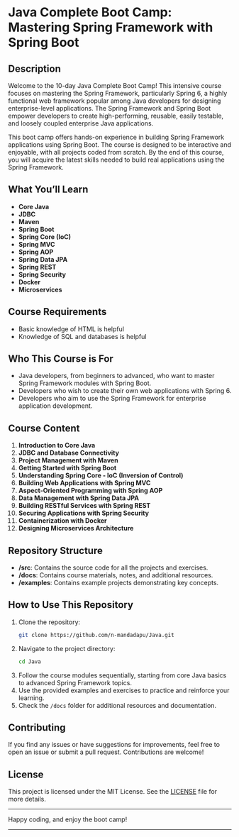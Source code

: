 # Java Complete Boot Camp: Mastering Spring Framework with Spring Boot

## Description

Welcome to the 10-day Java Complete Boot Camp! This intensive course focuses on mastering the Spring Framework, particularly Spring 6, a highly functional web framework popular among Java developers for designing enterprise-level applications. The Spring Framework and Spring Boot empower developers to create high-performing, reusable, easily testable, and loosely coupled enterprise Java applications. 

This boot camp offers hands-on experience in building Spring Framework applications using Spring Boot. The course is designed to be interactive and enjoyable, with all projects coded from scratch. By the end of this course, you will acquire the latest skills needed to build real applications using the Spring Framework.

## What You’ll Learn

- **Core Java**
- **JDBC**
- **Maven**
- **Spring Boot**
- **Spring Core (IoC)**
- **Spring MVC**
- **Spring AOP**
- **Spring Data JPA**
- **Spring REST**
- **Spring Security**
- **Docker**
- **Microservices**

## Course Requirements

- Basic knowledge of HTML is helpful
- Knowledge of SQL and databases is helpful

## Who This Course is For

- Java developers, from beginners to advanced, who want to master Spring Framework modules with Spring Boot.
- Developers who wish to create their own web applications with Spring 6.
- Developers who aim to use the Spring Framework for enterprise application development.

## Course Content

1. **Introduction to Core Java**
2. **JDBC and Database Connectivity**
3. **Project Management with Maven**
4. **Getting Started with Spring Boot**
5. **Understanding Spring Core - IoC (Inversion of Control)**
6. **Building Web Applications with Spring MVC**
7. **Aspect-Oriented Programming with Spring AOP**
8. **Data Management with Spring Data JPA**
9. **Building RESTful Services with Spring REST**
10. **Securing Applications with Spring Security**
11. **Containerization with Docker**
12. **Designing Microservices Architecture**

## Repository Structure

- **/src**: Contains the source code for all the projects and exercises.
- **/docs**: Contains course materials, notes, and additional resources.
- **/examples**: Contains example projects demonstrating key concepts.

## How to Use This Repository

1. Clone the repository:
   ```sh
   git clone https://github.com/n-mandadapu/Java.git
   ```
2. Navigate to the project directory:
   ```sh
   cd Java
   ```
3. Follow the course modules sequentially, starting from core Java basics to advanced Spring Framework topics.
4. Use the provided examples and exercises to practice and reinforce your learning.
5. Check the `/docs` folder for additional resources and documentation.

## Contributing

If you find any issues or have suggestions for improvements, feel free to open an issue or submit a pull request. Contributions are welcome!

## License

This project is licensed under the MIT License. See the [LICENSE](LICENSE) file for more details.

---

Happy coding, and enjoy the boot camp!

---
